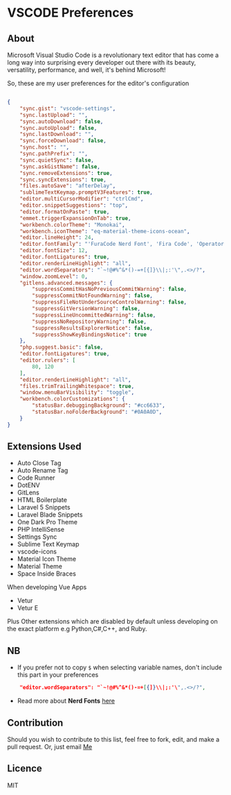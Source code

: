 # VSCODE Preferences
## About
Microsoft Visual Studio Code is a revolutionary text editor that has come a long way into surprising every developer out there with its beauty, versatility, performance, and well, it's behind Microsoft!

So, these are my user preferences for the editor's configuration
```json

{
    "sync.gist": "vscode-settings",
    "sync.lastUpload": "",
    "sync.autoDownload": false,
    "sync.autoUpload": false,
    "sync.lastDownload": "",
    "sync.forceDownload": false,
    "sync.host": "",
    "sync.pathPrefix": "",
    "sync.quietSync": false,
    "sync.askGistName": false,
    "sync.removeExtensions": true,
    "sync.syncExtensions": true,
    "files.autoSave": "afterDelay",
    "sublimeTextKeymap.promptV3Features": true,
    "editor.multiCursorModifier": "ctrlCmd",
    "editor.snippetSuggestions": "top",
    "editor.formatOnPaste": true,
    "emmet.triggerExpansionOnTab": true,
    "workbench.colorTheme": "Monokai",
    "workbench.iconTheme": "eq-material-theme-icons-ocean",
    "editor.lineHeight": 24,
    "editor.fontFamily": "'FuraCode Nerd Font', 'Fira Code', 'Operator Mono', 'Droid Sans Mono', 'monospace', monospace, 'Droid Sans Fallback'",
    "editor.fontSize": 12,
    "editor.fontLigatures": true,
    "editor.renderLineHighlight": "all",
    "editor.wordSeparators": "`~!@#%^&*()-=+[{]}\\|;:'\",.<>/?",
    "window.zoomLevel": 0,
    "gitlens.advanced.messages": {
        "suppressCommitHasNoPreviousCommitWarning": false,
        "suppressCommitNotFoundWarning": false,
        "suppressFileNotUnderSourceControlWarning": false,
        "suppressGitVersionWarning": false,
        "suppressLineUncommittedWarning": false,
        "suppressNoRepositoryWarning": false,
        "suppressResultsExplorerNotice": false,
        "suppressShowKeyBindingsNotice": true
    },
    "php.suggest.basic": false,
    "editor.fontLigatures": true,
    "editor.rulers": [
        80, 120
    ],
    "editor.renderLineHighlight": "all",
    "files.trimTrailingWhitespace": true,
    "window.menuBarVisibility": "toggle",
    "workbench.colorCustomizations": {
        "statusBar.debuggingBackground": "#cc6633",
        "statusBar.noFolderBackground": "#0A0A0D",
    }
}
```

## Extensions Used
- Auto Close Tag
- Auto Rename Tag
- Code Runner
- DotENV
- GitLens
- HTML Boilerplate
- Laravel 5 Snippets
- Laravel Blade Snippets
- One Dark Pro Theme
- PHP IntelliSense
- Settings Sync
- Sublime Text Keymap
- vscode-icons
- Material Icon Theme
- Material Theme
- Space Inside Braces

When developing Vue Apps
- Vetur
- Vetur E

Plus Other extensions which are disabled by default unless developing on the exact platform e.g Python,C#,C++, and Ruby.

## NB
- If you prefer not to copy ` $ ` when selecting variable names, don't include this part in your preferences
```json
    "editor.wordSeparators": "`~!@#%^&*()-=+[{]}\\|;:'\",.<>/?",
```
- Read more about **Nerd Fonts** [here](https://nerdfonts.com)

## Contribution
Should you wish to contribute to this list, feel free to fork, edit, and make a pull request.
Or, just email [Me](mailto:lexxyungcarter@gmail.com)

## Licence
MIT
